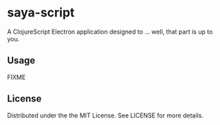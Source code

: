 # saya-script

A ClojureScript Electron application designed to ... well, that part is
up to you.

## Usage

FIXME

## License

Distributed under the the MIT License. See LICENSE for more details.
